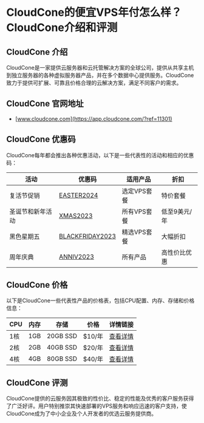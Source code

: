 # CloudCone的便宜VPS年付怎么样？CloudCone介绍和评测

## CloudCone 介绍
CloudCone是一家提供云服务器和云托管解决方案的全球公司，提供从共享主机到独立服务器的各种虚拟服务器产品，并在多个数据中心提供服务。CloudCone致力于提供可扩展、可靠且价格合理的云解决方案，满足不同客户的需求。

## CloudCone 官网地址
- [www.cloudcone.com](https://app.cloudcone.com/?ref=11301)

## CloudCone 优惠码
CloudCone每年都会推出各种优惠活动，以下是一些代表性的活动和相应的优惠码：

| 活动 | 优惠码 | 适用产品 | 折扣 |
|------|-------|--------|------|
| 复活节促销 | [EASTER2024](https://app.cloudcone.com/?ref=11301) | 选定VPS套餐 | 特价套餐 |
| 圣诞节和新年活动 | [XMAS2023](https://app.cloudcone.com/?ref=11301) | 所有VPS套餐 | 低至9美元/年 |
| 黑色星期五 | [BLACKFRIDAY2023](https://app.cloudcone.com/?ref=11301) | 精选VPS套餐 | 大幅折扣 |
| 周年庆典 | [ANNIV2023](https://app.cloudcone.com/?ref=11301) | 所有产品 | 高性价比优惠 |

## CloudCone 价格
以下是CloudCone一些代表性产品的价格表，包括CPU配置、内存、存储和价格信息：

| CPU | 内存 | 存储 | 价格 | 详情链接 |
|-----|------|------|------|----------|
| 1核 | 1GB | 20GB SSD | $10/年 | [查看详情](https://app.cloudcone.com/?ref=11301) |
| 2核 | 2GB | 40GB SSD | $20/年 | [查看详情](https://app.cloudcone.com/?ref=11301) |
| 4核 | 4GB | 80GB SSD | $40/年 | [查看详情](https://app.cloudcone.com/?ref=11301) |

## CloudCone 评测
CloudCone提供的云服务因其极致的性价比、稳定的性能及优秀的客户服务获得了广泛好评。用户特别推崇其快速部署的VPS服务和响应迅速的客户支持，使CloudCone成为了中小企业及个人开发者的优选云服务提供商。

